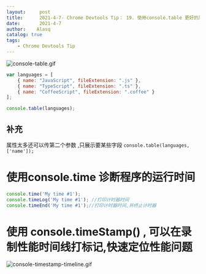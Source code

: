 ```yaml
---
layout:     post
title:      2021-4-7- Chrome Devtools Tip： 19. 使用console.table 更好的展示对象 数组信息
date:       2021-4-7
author:    Alasq
catalog: true
tags:
    - Chrome Devtools Tip
---
```


![console-table.gif](https://upload-images.jianshu.io/upload_images/8156292-a154534659201462.gif?imageMogr2/auto-orient/strip)

```js
var languages = [
    { name: "JavaScript", fileExtension: ".js" },
    { name: "TypeScript", fileExtension: ".ts" },
    { name: "CoffeeScript", fileExtension: ".coffee" }
];

console.table(languages);
```
## 补充
属性太多还可以传第二个参数 ,只展示要某些字段 `console.table(languages,['name']);`
# 使用console.time 诊断程序的运行时间
```js
console.time('My time #1');
console.timeLog('My time #1'); //打印计时器时间
console.timeEnd('My time #1');//打印计时器时间,并终止计时器
```
# 使用 console.timeStamp() , 可以在录制性能时间线打标记,快速定位性能问题
![console-timestamp-timeline.gif](https://upload-images.jianshu.io/upload_images/8156292-64043923a748af3c.gif?imageMogr2/auto-orient/strip)
